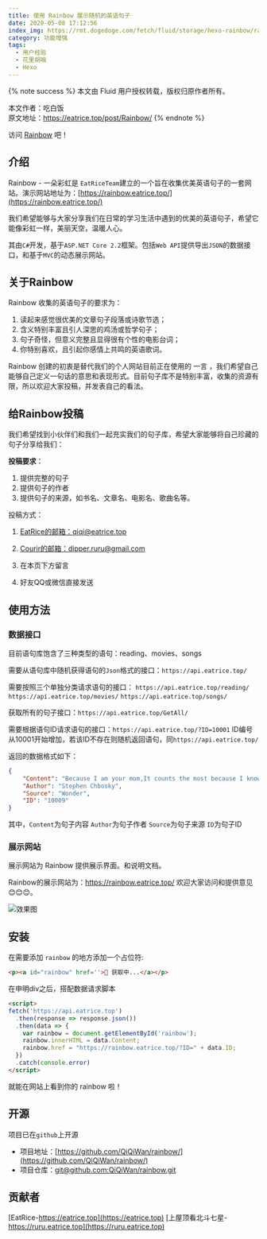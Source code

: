 ```yaml
---
title: 使用 Rainbow 展示随机的英语句子
date: 2020-05-08 17:12:56
index_img: https://rmt.dogedoge.com/fetch/fluid/storage/hexo-rainbow/rainbow.jpg?w=480&fmt=webp
category: 功能增强
tags:
  - 用户经验
  - 花里胡哨
  - Hexo
---
```


{% note success %}
本文由 Fluid 用户授权转载，版权归原作者所有。

本文作者：吃白饭  
原文地址：<https://eatrice.top/post/Rainbow/>
{% endnote %}

访问 [Rainbow](https://rainbow.eatrice.top/) 吧！

##  介绍

Rainbow - 一朵彩虹是 `EatRiceTeam`建立的一个旨在收集优美英语句子的一套网站。演示网站地址为：[https://rainbow.eatrice.top/](https://rainbow.eatrice.top/)

我们希望能够与大家分享我们在日常的学习生活中遇到的优美的英语句子，希望它能像彩虹一样，美丽天空，温暖人心。

其由`C#`开发，基于`ASP.NET Core 2.2`框架。包括`Web API`提供导出`JSON`的数据接口，和基于`MVC`的动态展示网站。

## 关于Rainbow

Rainbow 收集的英语句子的要求为：

1. 读起来感觉很优美的文章句子段落或诗歌节选；
2. 含义特别丰富且引人深思的鸡汤或哲学句子；
3. 句子奇怪，但意义完整且显得很有个性的电影台词；
4. 你特别喜欢，且引起你感情上共鸣的英语歌词。

Rainbow 创建的初衷是替代我们的个人网站目前正在使用的 一言 ，我们希望自己能够自己定义一句话的意思和表现形式。目前句子库不是特别丰富，收集的资源有限，所以欢迎大家投稿，并发表自己的看法。

## 给Rainbow投稿

我们希望找到小伙伴们和我们一起充实我们的句子库，希望大家能够将自己珍藏的句子分享给我们：

**投稿要求**：

1. 提供完整的句子
2. 提供句子的作者
3. 提供句子的来源，如书名、文章名、电影名、歌曲名等。

投稿方式：

1. [EatRice的邮箱：qiqi@eatrice.top](mailto:qiqi@eatrice.top)

2. [Courir的邮箱：dipper.ruru@gmail.com](dipper.ruru@gmail.com)

3. 在本页下方留言

4. 好友QQ或微信直接发送

## 使用方法

### 数据接口

目前语句库饱含了三种类型的语句：reading、movies、songs

需要从语句库中随机获得语句的`Json`格式的接口：`https://api.eatrice.top/`

需要按照三个单独分类请求语句的接口：
`https://api.eatrice.top/reading/`
`https://api.eatrice.top/movies/`
`https://api.eatrice.top/songs/`

获取所有的句子接口：`https://api.eatrice.top/GetAll/`

需要根据语句ID请求语句的接口：`https://api.eatrice.top/?ID=10001`
ID编号从10001开始增加，若该ID不存在则随机返回语句，同`https://api.eatrice.top/`

返回的数据格式如下：
```json
{
    "Content": "Because I am your mom,It counts the most because I know you the most.",
    "Author": "Stephen Chbosky",
    "Source": "Wonder",
    "ID": "10009"
}
```
其中，`Content`为句子内容
`Author`为句子作者
`Source`为句子来源
`ID`为句子ID

### 展示网站

展示网站为 Rainbow 提供展示界面。和说明文档。

Rainbow的展示网站为：https://rainbow.eatrice.top/
欢迎大家访问和提供意见😊😊😊。

![效果图](https://rmt.dogedoge.com/fetch/fluid/storage/hexo-rainbow/1.png?w=1280&fmt=webp)

## 安装

在需要添加 `rainbow` 的地方添加一个占位符:

```html
<p><a id="rainbow" href=''>🌈 获取中...</a></p>
```

在申明div之后，搭配数据请求脚本

```html
<script>
fetch('https://api.eatrice.top')
  .then(response => response.json())
  .then(data => {
    var rainbow = document.getElementById('rainbow');
    rainbow.innerHTML = data.Content;
    rainbow.href = "https://rainbow.eatrice.top/?ID=" + data.ID;
  })
  .catch(console.error)
</script>
```

就能在网站上看到你的 rainbow 啦！

## 开源

项目已在`github`上开源

- 项目地址：[https://github.com/QiQiWan/rainbow/](https://github.com/QiQiWan/rainbow/)
- 项目仓库：[git@github.com:QiQiWan/rainbow.git](https://github.com/QiQiWan/rainbow/)

## 贡献者

[EatRice-https://eatrice.top](https://eatrice.top)
[上屋顶看北斗七星-https://ruru.eatrice.top](https://ruru.eatrice.top)
